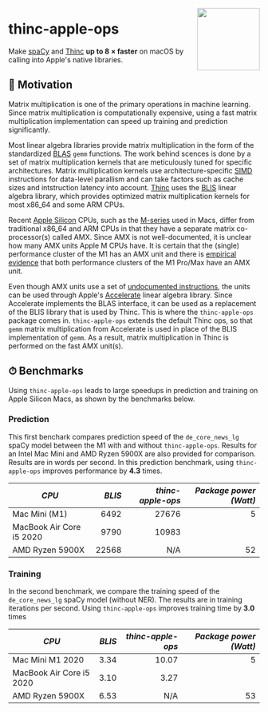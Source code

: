 <a href="https://explosion.ai"><img src="https://explosion.ai/assets/img/logo.svg" width="125" height="125" align="right" /></a>

# thinc-apple-ops

Make [spaCy](https://spacy.io) and [Thinc](https://thinc.ai) **up to 8 &times; faster** on macOS by calling into Apple's native
libraries.

## 🏫 Motivation

Matrix multiplication is one of the primary operations in machine learning.
Since matrix multiplication is computationally expensive, using a fast matrix
multiplication implementation can speed up training and prediction
significantly.

Most linear algebra libraries provide matrix multiplication in the form of the
standardized
[BLAS](https://en.wikipedia.org/wiki/Basic_Linear_Algebra_Subprograms) `gemm`
functions. The work behind scences is done by a set of matrix multiplication
kernels that are meticulously tuned for specific architectures. Matrix
multiplication kernels use architecture-specific
[SIMD](https://en.wikipedia.org/wiki/SIMD) instructions for data-level parallism
and can take factors such as cache sizes and intstruction latency into account.
[Thinc](https://github.com/explosion/thinc) uses the
[BLIS](https://github.com/flame/blis) linear algebra library, which provides
optimized matrix multiplication kernels for most x86_64 and some ARM CPUs.

Recent [Apple Silicon](https://en.wikipedia.org/wiki/Apple_silicon) CPUs, such
as the [M-series](https://en.wikipedia.org/wiki/Apple_silicon#M_series) used in
Macs, differ from traditional x86_64 and ARM CPUs in that they have a separate
matrix co-processor(s) called AMX. Since AMX is not well-documented, it is
unclear how many AMX units Apple M CPUs have. It is certain that the (single)
performance cluster of the M1 has an AMX unit and there is [empirical
evidence](https://twitter.com/danieldekok/status/1454383754512945155?s=20) that
both performance clusters of the M1 Pro/Max have an AMX unit.


Even though AMX units use a set of [undocumented
instructions](https://gist.github.com/dougallj/7a75a3be1ec69ca550e7c36dc75e0d6f),
the units can be used through Apple's
[Accelerate](https://developer.apple.com/documentation/accelerate) linear
algebra library. Since Accelerate implements the BLAS interface, it can be used
as a replacement of the BLIS library that is used by Thinc. This is where the
`thinc-apple-ops` package comes in. `thinc-apple-ops` extends the default Thinc
ops, so that `gemm` matrix multiplication from Accelerate is used in place of
the BLIS implementation of `gemm`. As a result, matrix multiplication in Thinc
is performed on the fast AMX unit(s).

## ⏱ Benchmarks

Using `thinc-apple-ops` leads to large speedups in prediction and training on
Apple Silicon Macs, as shown by the benchmarks below.

### Prediction

This first benchark compares prediction speed of the `de_core_news_lg` spaCy
model between the M1 with and without `thinc-apple-ops`. Results for an Intel
Mac Mini and AMD Ryzen 5900X are also provided for comparison. Results are in
words per second. In this prediction benchmark, using `thinc-apple-ops` improves
performance by **4.3** times.

| *CPU*                    | *BLIS* | *thinc-apple-ops* | *Package power (Watt)* |
| ------------------------ | -----: | ----------------: | ---------------------: |
| Mac Mini (M1)            |   6492 |             27676 |                      5 |
| MacBook Air Core i5 2020 |   9790 |             10983 |                        |
| AMD Ryzen 5900X          |  22568 |               N/A |                     52 |

### Training

In the second benchmark, we compare the training speed of the `de_core_news_lg`
spaCy model (without NER). The results are in training iterations per second.
Using `thinc-apple-ops` improves training time by **3.0** times

| *CPU*                    | *BLIS* | *thinc-apple-ops* | *Package power (Watt)* |
| ------------------------ | -----: | ----------------: | ---------------------: |
| Mac Mini M1 2020         |   3.34 |             10.07 |                      5 |
| MacBook Air Core i5 2020 |   3.10 |              3.27 |                        |
| AMD Ryzen 5900X          |   6.53 |               N/A |                     53 |
